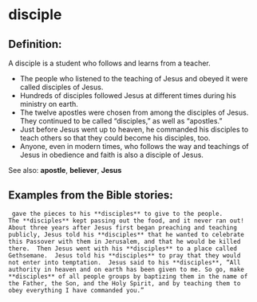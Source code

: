disciple
========

Definition:
-----------

A disciple is a student who follows and learns from a teacher.

-   The people who listened to the teaching of Jesus and obeyed it were
    called disciples of Jesus.
-   Hundreds of disciples followed Jesus at different times during his
    ministry on earth.
-   The twelve apostles were chosen from among the disciples of Jesus.
    They continued to be called “disciples,” as well as
    “apostles.”
-   Just before Jesus went up to heaven, he commanded his disciples to
    teach others so that they could become his disciples, too.
-   Anyone, even in modern times, who follows the way and teachings of
    Jesus in obedience and faith is also a disciple of Jesus.

See also: **apostle**, **believer**, **Jesus**

Examples from the Bible stories:
--------------------------------

     gave the pieces to his **disciples** to give to the people.
    The **disciples** kept passing out the food, and it never ran out!
    About three years after Jesus first began preaching and teaching
    publicly, Jesus told his **disciples** that he wanted to celebrate
    this Passover with them in Jerusalem, and that he would be killed
    there.  Then Jesus went with his **disciples** to a place called
    Gethsemane.  Jesus told his **disciples** to pray that they would
    not enter into temptation.  Jesus said to his **disciples**, “All
    authority in heaven and on earth has been given to me. So go, make
    **disciples** of all people groups by baptizing them in the name of
    the Father, the Son, and the Holy Spirit, and by teaching them to
    obey everything I have commanded you.”
